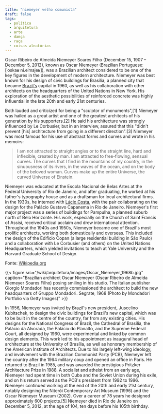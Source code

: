 ```yaml
---
title: "niemeyer velho comunista"
draft: false
tags:
  - política
  - arquitetura
  - arte
  - dança
  - raça
  - coisas aleatórias
---
```


Oscar Ribeiro de Almeida Niemeyer Soares Filho (December 15, 1907 – December 5, 2012), known as Oscar Niemeyer (Brazilian Portuguese: [ˈoskaʁ ni.eˈmajeʁ]), was a Brazilian architect considered to be one of the key figures in the development of modern architecture. Niemeyer was best known for his design of civic buildings for Brasília, a planned city that became [Brazil's](https://en.wikipedia.org/wiki/Oscar_Niemeyer) capital in 1960, as well as his collaboration with other architects on the headquarters of the United Nations in New York. His exploration of the aesthetic possibilities of reinforced concrete was highly influential in the late 20th and early 21st centuries.

Both lauded and criticized for being a "sculptor of monuments",[1] Niemeyer was hailed as a great artist and one of the greatest architects of his generation by his supporters.[2] He said his architecture was strongly influenced by Le Corbusier, but in an interview, assured that this "didn't prevent [his] architecture from going in a different direction".[3] Niemeyer was most famous for his use of abstract forms and curves and wrote in his memoirs:

> I am not attracted to straight angles or to the straight line, hard and inflexible, created by man. I am attracted to free-flowing, sensual curves. The curves that I find in the mountains of my country, in the sinuousness of its rivers, in the waves of the ocean, and on the body of the beloved woman. Curves make up the entire Universe, the curved Universe of Einstein.

Niemeyer was educated at the Escola Nacional de Belas Artes at the Federal University of Rio de Janeiro, and after graduating, he worked at his father's typography house and as a draftsman for local architectural firms. In the 1930s, he interned with [Lúcio Costa](https://en.wikipedia.org/wiki/Oscar_Niemeyer), with the pair collaborating on the design for the Palácio Gustavo Capanema in Rio de Janeiro. Niemeyer's first major project was a series of buildings for Pampulha, a planned suburb north of Belo Horizonte. His work, especially on the Church of Saint Francis of Assisi, received critical acclaim and drew international attention. Throughout the 1940s and 1950s, Niemeyer became one of Brazil's most prolific architects, working both domestically and overseas. This included the design of the Edifício Copan (a large residential building in São Paulo) and a collaboration with Le Corbusier (and others) on the United Nations Headquarters, which yielded invitations to teach at Yale University and the Harvard Graduate School of Design.

Fonte: [Wikipedia.org](https://en.wikipedia.org/wiki/Oscar_Niemeyer)

{{< figure src="/wiki/arquitetura/images/Oscar_Niemeyer_1968b.jpg" caption="Brazilian architect Oscar Niemeyer (Oscar Ribeiro de Almeida Niemeyer Soares Filho) posing smiling in his studio. The Italian publisher Giorgio Mondadori has recently commissioned the architect to build the new headquarters of Gruppo Mondadori. Segrate, 1968 (Photo by Mondadori Portfolio via Getty Images)" >}}

In 1956, Niemeyer was invited by Brazil's new president, Juscelino Kubitschek, to design the civic buildings for Brazil's new capital, which was to be built in the centre of the country, far from any existing cities. His designs for the National Congress of Brazil, the Cathedral of Brasília, the Palácio da Alvorada, the Palácio do Planalto, and the Supreme Federal Court, all designed by 1960, were experimental and linked by common design elements. This work led to his appointment as inaugural head of architecture at the University of Brasília, as well as honorary membership of the American Institute of Architects. Due to his largely left-wing ideology, and involvement with the Brazilian Communist Party (PCB), Niemeyer left the country after the 1964 military coup and opened an office in Paris. He returned to Brazil in 1985, and was awarded the prestigious Pritzker Architecture Prize in 1988. A socialist and atheist from an early age, Niemeyer had spent time in both Cuba and the Soviet Union during his exile, and on his return served as the PCB's president from 1992 to 1996. Niemeyer continued working at the end of the 20th and early 21st century, notably designing the Niterói Contemporary Art Museum (1996) and the Oscar Niemeyer Museum (2002). Over a career of 78 years he designed approximately 600 projects.[5] Niemeyer died in Rio de Janeiro on December 5, 2012, at the age of 104, ten days before his 105th birthday.
